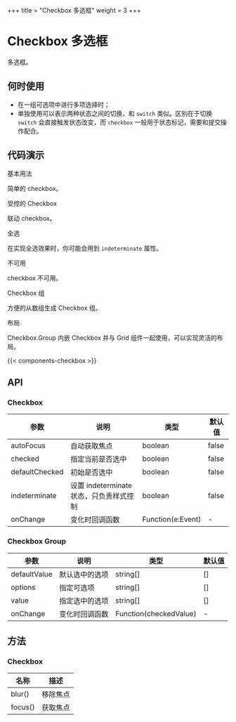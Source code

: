+++
title = "Checkbox 多选框"
weight = 3
+++

# Checkbox 多选框

多选框。

## 何时使用

- 在一组可选项中进行多项选择时；
- 单独使用可以表示两种状态之间的切换，和 `switch` 类似。区别在于切换 `switch` 会直接触发状态改变，而 `checkbox` 一般用于状态标记，需要和提交操作配合。

## 代码演示

<div class="c7n-row">
    <div class="c7n-row-6">
        <section class="code-box">
            <section class="code-box-demo"><div id="checkbox-basic"></div></section>
            <section class="code-box-meta">
                <div class="code-box-title"><a>基本用法</a></div>
                <div>
                    <p>简单的 checkbox。</p>
                </div>
            </section>
        </section>
        <section class="code-box">
            <section class="code-box-demo"><div id="checkbox-controller"></div></section>
            <section class="code-box-meta">
                <div class="code-box-title"><a>受控的 Checkbox</a></div>
                <div>
                    <p>联动 checkbox。</p>
                </div>
            </section>
        </section>
        <section class="code-box">
            <section class="code-box-demo"><div id="checkbox-all"></div></section>
            <section class="code-box-meta">
                <div class="code-box-title"><a>全选</a></div>
                <div>
                    <p>在实现全选效果时，你可能会用到 <code>indeterminate</code> 属性。</p>
                </div>
            </section>
        </section>
    </div>
    <div class="c7n-row-6">
        <section class="code-box">
            <section class="code-box-demo"><div id="checkbox-disabled"></div></section>
            <section class="code-box-meta">
                <div class="code-box-title"><a>不可用</a></div>
                <div>
                    <p>checkbox 不可用。</p>
                </div>
            </section>
        </section>
        <section class="code-box">
            <section class="code-box-demo"><div id="checkbox-group"></div></section>
            <section class="code-box-meta">
                <div class="code-box-title"><a>Checkbox 组</a></div>
                <div>
                    <p>方便的从数组生成 Checkbox 组。</p>
                </div>
            </section>
        </section>
        <section class="code-box">
            <section class="code-box-demo"><div id="checkbox-layout"></div></section>
            <section class="code-box-meta">
                <div class="code-box-title"><a>布局</a></div>
                <div>
                    <p>Checkbox.Group 内嵌 Checkbox 并与 Grid 组件一起使用，可以实现灵活的布局。</p>
                </div>
            </section>
        </section>
    </div>
</div>

{{< components-checkbox >}}

## API

### Checkbox

| 参数 | 说明 | 类型 | 默认值 |
| --- | --- | --- | --- |
| autoFocus | 自动获取焦点 | boolean | false |
| checked | 指定当前是否选中 | boolean | false |
| defaultChecked | 初始是否选中 | boolean | false |
| indeterminate | 设置 indeterminate 状态，只负责样式控制 | boolean | false |
| onChange | 变化时回调函数 | Function(e:Event) | - |

### Checkbox Group

| 参数 | 说明 | 类型 | 默认值 |
| --- | --- | --- | --- |
| defaultValue | 默认选中的选项 | string\[] | \[] |
| options | 指定可选项 | string\[] | \[] |
| value | 指定选中的选项 | string\[] | \[] |
| onChange | 变化时回调函数 | Function(checkedValue) | - |

## 方法

### Checkbox

| 名称 | 描述 |
| --- | --- |
| blur() | 移除焦点 |
| focus() | 获取焦点 |
